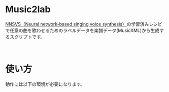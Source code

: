 # Music2lab

<p><a href="https://github.com/r9y9/nnsvs">NNSVS（Neural network-based singing voice synthesis）</a>の学習済みレシピで任意の曲を歌わせるためのラベルデータを楽譜データ(MusicXML)から生成するスクリプトです。</p><br>

<h1>使い方</h1>

<p>動作には以下の環境が必要になります。</p>
